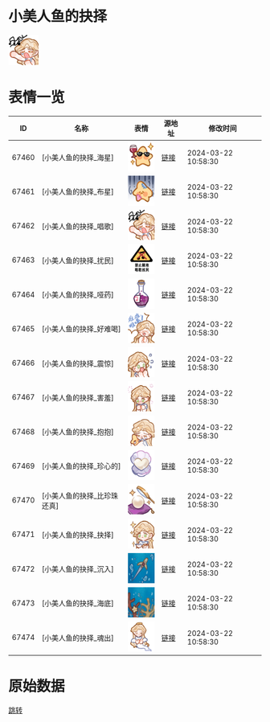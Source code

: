 # 小美人鱼的抉择

<img src="./cover.png" height="60" alt="cover" />

# 表情一览

|ID|名称|表情|源地址|修改时间|
|----|----|----|----|----|
|67460|[小美人鱼的抉择_海星]|<img src="./pic/067460_%5B小美人鱼的抉择_海星%5D.png" height="60" alt="海星"/>|[链接](https://i0.hdslb.com/bfs/garb/ab7a0693c7eea6df7358add73c8d5d66025c6b82.png)|2024-03-22 10:58:30|
|67461|[小美人鱼的抉择_布星]|<img src="./pic/067461_%5B小美人鱼的抉择_布星%5D.png" height="60" alt="布星"/>|[链接](https://i0.hdslb.com/bfs/garb/afb23ce641edf32c1814cc95a17012b17fce2c9f.png)|2024-03-22 10:58:30|
|67462|[小美人鱼的抉择_唱歌]|<img src="./pic/067462_%5B小美人鱼的抉择_唱歌%5D.png" height="60" alt="唱歌"/>|[链接](https://i0.hdslb.com/bfs/garb/bf6b9a6f8293cec6abccac7891d0c0d8b0051fd6.png)|2024-03-22 10:58:30|
|67463|[小美人鱼的抉择_扰民]|<img src="./pic/067463_%5B小美人鱼的抉择_扰民%5D.png" height="60" alt="扰民"/>|[链接](https://i0.hdslb.com/bfs/garb/24d20ce85dc468ab846b4df3505bc0e52834c552.png)|2024-03-22 10:58:30|
|67464|[小美人鱼的抉择_哑药]|<img src="./pic/067464_%5B小美人鱼的抉择_哑药%5D.png" height="60" alt="哑药"/>|[链接](https://i0.hdslb.com/bfs/garb/fa49e15e20812ed7149a7f5ddce0238e27bedf85.png)|2024-03-22 10:58:30|
|67465|[小美人鱼的抉择_好难喝]|<img src="./pic/067465_%5B小美人鱼的抉择_好难喝%5D.png" height="60" alt="好难喝"/>|[链接](https://i0.hdslb.com/bfs/garb/8ec9bcb466020eaa7b67649e81dbeb1bb3343ef9.png)|2024-03-22 10:58:30|
|67466|[小美人鱼的抉择_震惊]|<img src="./pic/067466_%5B小美人鱼的抉择_震惊%5D.png" height="60" alt="震惊"/>|[链接](https://i0.hdslb.com/bfs/garb/b7886c216927a77bb279d28e5d1e2cadc2f0f20e.png)|2024-03-22 10:58:30|
|67467|[小美人鱼的抉择_害羞]|<img src="./pic/067467_%5B小美人鱼的抉择_害羞%5D.png" height="60" alt="害羞"/>|[链接](https://i0.hdslb.com/bfs/garb/bea7e71d8cd110b9eeb7ec80cb0fce0efe229102.png)|2024-03-22 10:58:30|
|67468|[小美人鱼的抉择_抱抱]|<img src="./pic/067468_%5B小美人鱼的抉择_抱抱%5D.png" height="60" alt="抱抱"/>|[链接](https://i0.hdslb.com/bfs/garb/5fef3c6d2d7ef0b5eea972d2b2a9d80b4b5b8902.png)|2024-03-22 10:58:30|
|67469|[小美人鱼的抉择_珍心的]|<img src="./pic/067469_%5B小美人鱼的抉择_珍心的%5D.png" height="60" alt="珍心的"/>|[链接](https://i0.hdslb.com/bfs/garb/1bc5924030d431a46337db5d6d75820c3923d38a.png)|2024-03-22 10:58:30|
|67470|[小美人鱼的抉择_比珍珠还真]|<img src="./pic/067470_%5B小美人鱼的抉择_比珍珠还真%5D.png" height="60" alt="比珍珠还真"/>|[链接](https://i0.hdslb.com/bfs/garb/e29f536a0642c8f4b14b5cead311d4deca9bbf46.png)|2024-03-22 10:58:30|
|67471|[小美人鱼的抉择_抉择]|<img src="./pic/067471_%5B小美人鱼的抉择_抉择%5D.png" height="60" alt="抉择"/>|[链接](https://i0.hdslb.com/bfs/garb/7d4172c3df7aa87823390958a4ae5fb771724692.png)|2024-03-22 10:58:30|
|67472|[小美人鱼的抉择_沉入]|<img src="./pic/067472_%5B小美人鱼的抉择_沉入%5D.png" height="60" alt="沉入"/>|[链接](https://i0.hdslb.com/bfs/garb/1bfc4f94b165014d4477dbbce43c544f892cb15f.png)|2024-03-22 10:58:30|
|67473|[小美人鱼的抉择_海底]|<img src="./pic/067473_%5B小美人鱼的抉择_海底%5D.png" height="60" alt="海底"/>|[链接](https://i0.hdslb.com/bfs/garb/9bdbbe513d597f148a04e5f7e07b510766e2c72d.png)|2024-03-22 10:58:30|
|67474|[小美人鱼的抉择_魂出]|<img src="./pic/067474_%5B小美人鱼的抉择_魂出%5D.png" height="60" alt="魂出"/>|[链接](https://i0.hdslb.com/bfs/garb/4605e8265377e1c20dd4ab5a1429599c677920ff.png)|2024-03-22 10:58:30|

# 原始数据

[跳转](./raw.json)

